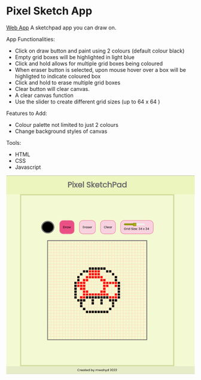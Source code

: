 # Pixel Sketch App

[Web App](https://mwahyd.github.io/Etch-A-Sketch/)
A sketchpad app you can draw on.

App Functionalities:

- Click on draw button and paint using 2 colours (default colour black)
- Empty grid boxes will be highlighted in light blue
- Click and hold allows for multiple grid boxes being coloured
- When eraser button is selected, upon mouse hover over a box will be  highligted to indicate coloured box
- Click and hold to erase multiple grid boxes
- Clear button will clear canvas.
- A clear canvas function
- Use the slider to create different grid sizes (up to 64 x 64 )

Features to Add:

- Colour palette not limited to just 2 colours 
- Change background styles of canvas

Tools:

- HTML
- CSS
- Javascript

![Screenshot!](sketchpad-example.png)
